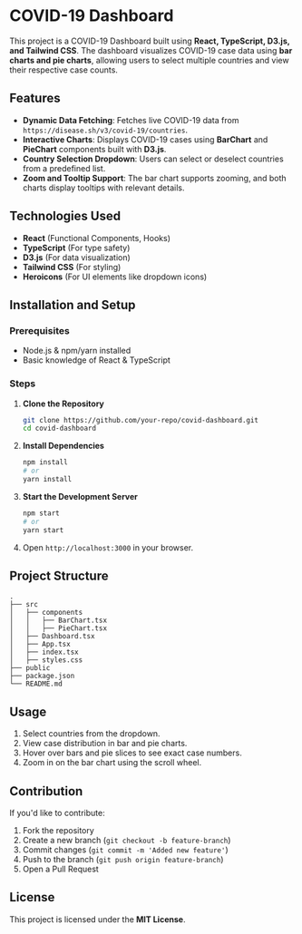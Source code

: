 # COVID-19 Dashboard


This project is a COVID-19 Dashboard built using **React, TypeScript, D3.js, and Tailwind CSS**. The dashboard visualizes COVID-19 case data using **bar charts and pie charts**, allowing users to select multiple countries and view their respective case counts.

## Features

- **Dynamic Data Fetching**: Fetches live COVID-19 data from `https://disease.sh/v3/covid-19/countries`.
- **Interactive Charts**: Displays COVID-19 cases using **BarChart** and **PieChart** components built with **D3.js**.
- **Country Selection Dropdown**: Users can select or deselect countries from a predefined list.
- **Zoom and Tooltip Support**: The bar chart supports zooming, and both charts display tooltips with relevant details.

## Technologies Used

- **React** (Functional Components, Hooks)
- **TypeScript** (For type safety)
- **D3.js** (For data visualization)
- **Tailwind CSS** (For styling)
- **Heroicons** (For UI elements like dropdown icons)

## Installation and Setup

### Prerequisites

- Node.js & npm/yarn installed
- Basic knowledge of React & TypeScript

### Steps

1. **Clone the Repository**
   ```sh
   git clone https://github.com/your-repo/covid-dashboard.git
   cd covid-dashboard
   ```
2. **Install Dependencies**
   ```sh
   npm install
   # or
   yarn install
   ```
3. **Start the Development Server**
   ```sh
   npm start
   # or
   yarn start
   ```
4. Open `http://localhost:3000` in your browser.

## Project Structure

```
.
├── src
│   ├── components
│   │   ├── BarChart.tsx
│   │   ├── PieChart.tsx
│   ├── Dashboard.tsx
│   ├── App.tsx
│   ├── index.tsx
│   ├── styles.css
├── public
├── package.json
└── README.md
```

## Usage

1. Select countries from the dropdown.
2. View case distribution in bar and pie charts.
3. Hover over bars and pie slices to see exact case numbers.
4. Zoom in on the bar chart using the scroll wheel.

## Contribution

If you'd like to contribute:

1. Fork the repository
2. Create a new branch (`git checkout -b feature-branch`)
3. Commit changes (`git commit -m 'Added new feature'`)
4. Push to the branch (`git push origin feature-branch`)
5. Open a Pull Request

## License

This project is licensed under the **MIT License**.

